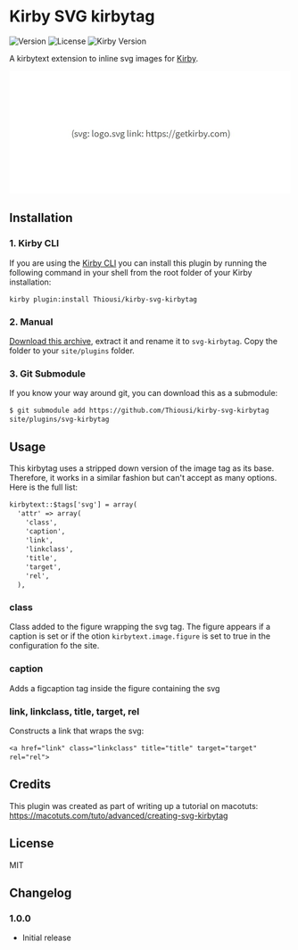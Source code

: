 # Kirby SVG kirbytag
![Version](https://img.shields.io/badge/version-1.0.0-green.svg)
![License](https://img.shields.io/badge/license-MIT-green.svg)
![Kirby Version](https://img.shields.io/badge/Kirby-2.3%2B-red.svg)

A kirbytext extension to inline svg images for [Kirby](http://getkirby.com).

![Kirby SVG Kirbytag](https://github.com/Thiousi/kirby-svg-kirbytag/blob/master/svg.jpg)

## Installation

### 1. Kirby CLI

If you are using the [Kirby CLI](https://github.com/getkirby/cli) you can install this plugin by running the following command in your shell from the root folder of your Kirby installation:

```
kirby plugin:install Thiousi/kirby-svg-kirbytag
```

### 2. Manual
[Download this archive](https://github.com/Thiousi/kirby-svg-kirbytag/archive/master.zip), extract it and rename it to `svg-kirbytag`. Copy the folder to your `site/plugins` folder.

### 3. Git Submodule
If you know your way around git, you can download this as a submodule:

```
$ git submodule add https://github.com/Thiousi/kirby-svg-kirbytag site/plugins/svg-kirbytag
```

## Usage
This kirbytag uses a stripped down version of the image tag as its base. Therefore, it works in a similar fashion but can't accept as many options. Here is the full list:
```
kirbytext::$tags['svg'] = array(
  'attr' => array(
    'class',
    'caption',
    'link',
    'linkclass',
    'title',
    'target',
    'rel',
  ),
```

### class
Class added to the figure wrapping the svg tag. The figure appears if a caption is set or if the otion `kirbytext.image.figure` is set to true in the configuration fo the site.

### caption
Adds a figcaption tag inside the figure containing the svg

### link, linkclass, title, target, rel
Constructs a link that wraps the svg:
```
<a href="link" class="linkclass" title="title" target="target" rel="rel">
```

## Credits
This plugin was created as part of writing up a tutorial on macotuts: https://macotuts.com/tuto/advanced/creating-svg-kirbytag

## License
MIT

## Changelog
### 1.0.0
- Initial release